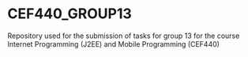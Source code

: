 # CEF440_GROUP13
Repository used for the submission of tasks for group 13 for the course Internet Programming (J2EE) and Mobile Programming (CEF440)
